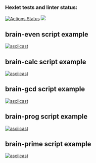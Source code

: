 ### Hexlet tests and linter status:
[![Actions Status](https://github.com/iwatkot/python-project-49/workflows/hexlet-check/badge.svg)](https://github.com/iwatkot/python-project-49/actions) <a href="https://codeclimate.com/github/iwatkot/python-project-49/maintainability"><img src="https://api.codeclimate.com/v1/badges/80271090387fb34aaa7e/maintainability" /></a>

## brain-even script example
[![asciicast](https://asciinema.org/a/XFXRk4Sdzfgs5JC7ZuBtU88Ln.svg)](https://asciinema.org/a/XFXRk4Sdzfgs5JC7ZuBtU88Ln)

## brain-calc script example
[![asciicast](https://asciinema.org/a/U6h9WfhPQMH7d6ZcQoqRn3pAY.svg)](https://asciinema.org/a/U6h9WfhPQMH7d6ZcQoqRn3pAY)

## brain-gcd script example
[![asciicast](https://asciinema.org/a/soeOPKiBdALKJXyMcGM4QflW7.svg)](https://asciinema.org/a/soeOPKiBdALKJXyMcGM4QflW7)

## brain-prog script example
[![asciicast](https://asciinema.org/a/O15rRKXYttGvRbqZ7y2Bu1UVy.svg)](https://asciinema.org/a/O15rRKXYttGvRbqZ7y2Bu1UVy)

## brain-prime script example
[![asciicast](https://asciinema.org/a/AIRLkG5FtBEYOdZI2wKN5KZux.svg)](https://asciinema.org/a/AIRLkG5FtBEYOdZI2wKN5KZux)